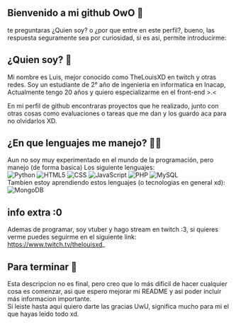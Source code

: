 ## Bienvenido a mi github OwO 👋

te preguntaras ¿Quien soy? o ¿por que entre en este perfil?, bueno, las respuesta seguramente sea por curiosidad, si es asi, permite introducirme:

## ¿Quien soy? 🤔

Mi nombre es Luis, mejor conocido como TheLouisXD en twitch y otras redes.
Soy un estudiante de 2° año de ingenieria en informatica en Inacap, Actualmente tengo 20 años y quiero especializarme en el front-end >.<

En mi perfil de github encontraras proyectos que he realizado, junto con otras cosas como evaluaciones o tareas que me dan y los guardo aca para no olvidarlos XD.

## ¿En que lenguajes me manejo? 👨‍💻
Aun no soy muy experimentado en el mundo de la programación, pero manejo (de forma basica) Los siguiente lenguajes:  
![Python](https://img.shields.io/badge/Python-3776AB?style=for-the-badge&logo=python&logoColor=white) 
![HTML5](https://img.shields.io/badge/html5-%23E34F26.svg?style=for-the-badge&logo=html5&logoColor=white)
![CSS](https://img.shields.io/badge/CSS-239120?&style=for-the-badge&logo=css3&logoColor=white)
![JavaScript](https://img.shields.io/badge/javascript-%23323330.svg?style=for-the-badge&logo=javascript&logoColor=%23F7DF1E)
![PHP](https://img.shields.io/badge/php-%23777BB4.svg?style=for-the-badge&logo=php&logoColor=white)
![MySQL](https://img.shields.io/badge/mysql-4479A1.svg?style=for-the-badge&logo=mysql&logoColor=white)  
Tambien estoy aprendiendo estos lenguajes (o tecnologias en general xd):  
![MongoDB](https://img.shields.io/badge/MongoDB-%234ea94b.svg?style=for-the-badge&logo=mongodb&logoColor=white)

## info extra :0

Ademas de programar, soy vtuber y hago stream en twitch :3, si quieres verme puedes seguirme en el siguiente link: https://www.twitch.tv/thelouisxd_

## Para terminar 🤙

Esta descripcion no es final, pero creo que lo más dificil de hacer cualquier cosa es comenzar, asi que espero mejorar mi README y asi poder incluir más informacion importante.  
Si leiste hasta aqui quiero darte las gracias UwU, significa mucho para mi el que hayas leido todo xd.

<!--
**TheLouisXD/TheLouisXD** is a ✨ _special_ ✨ repository because its `README.md` (this file) appears on your GitHub profile.

Here are some ideas to get you started:

- 🔭 I’m currently working on ...
- 🌱 I’m currently learning ...
- 👯 I’m looking to collaborate on ...
- 🤔 I’m looking for help with ...
- 💬 Ask me about ...
- 📫 How to reach me: ...
- 😄 Pronouns: ...
- ⚡ Fun fact: ...
-->
